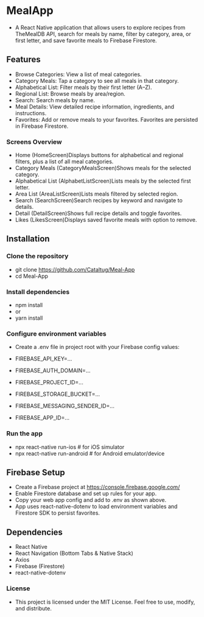 # MealApp

- A React Native application that allows users to explore recipes from TheMealDB API, search for meals by name, filter by category, area, or first letter, and save favorite meals to Firebase Firestore.

## Features

- Browse Categories: View a list of meal categories.
- Category Meals: Tap a category to see all meals in that category.
- Alphabetical List: Filter meals by their first letter (A–Z).
- Regional List: Browse meals by area/region.
- Search: Search meals by name.
- Meal Details: View detailed recipe information, ingredients, and instructions.
- Favorites: Add or remove meals to your favorites. Favorites are persisted in Firebase Firestore.

### Screens Overview

- Home (HomeScreen)Displays buttons for alphabetical and regional filters, plus a list of all meal categories.
- Category Meals (CategoryMealsScreen)Shows meals for the selected category.
- Alphabetical List (AlphabetListScreen)Lists meals by the selected first letter.
- Area List (AreaListScreen)Lists meals filtered by selected region.
- Search (SearchScreen)Search recipes by keyword and navigate to details.
- Detail (DetailScreen)Shows full recipe details and toggle favorites.
- Likes (LikesScreen)Displays saved favorite meals with option to remove.

## Installation

### Clone the repository

- git clone https://github.com/Cataltug/Meal-App
- cd Meal-App

### Install dependencies

- npm install
-  or
- yarn install

### Configure environment variables
- Create a .env file in project root with your Firebase config values:

- FIREBASE_API_KEY=...
- FIREBASE_AUTH_DOMAIN=...
- FIREBASE_PROJECT_ID=...
- FIREBASE_STORAGE_BUCKET=...
- FIREBASE_MESSAGING_SENDER_ID=...
- FIREBASE_APP_ID=...

### Run the app
- npx react-native run-ios   # for iOS simulator
- npx react-native run-android  # for Android emulator/device

## Firebase Setup

- Create a Firebase project at https://console.firebase.google.com/
- Enable Firestore database and set up rules for your app.
- Copy your web app config and add to .env as shown above.
- App uses react-native-dotenv to load environment variables and Firestore SDK to persist favorites.

## Dependencies

- React Native
- React Navigation (Bottom Tabs & Native Stack)
- Axios
- Firebase (Firestore)
- react-native-dotenv

### License

- This project is licensed under the MIT License. Feel free to use, modify, and distribute.
